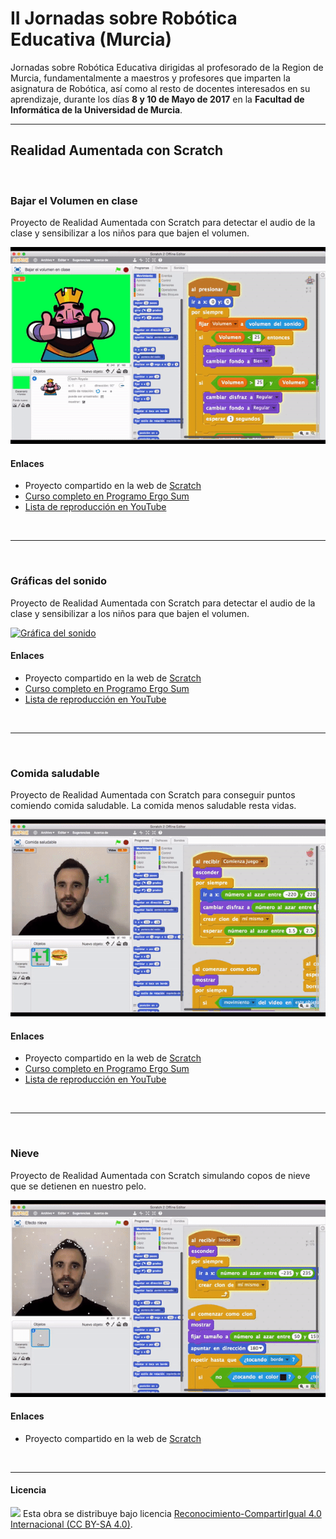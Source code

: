 # II Jornadas sobre Robótica Educativa (Murcia)

Jornadas sobre Robótica Educativa dirigidas al profesorado de la Region de Murcia, fundamentalmente a maestros y profesores que imparten la asignatura de Robótica, así como al resto de docentes interesados en su aprendizaje, durante los días **8 y 10 de Mayo de 2017** en la **Facultad de Informática de la Universidad de Murcia**.


***


## Realidad Aumentada con Scratch

<br>

### Bajar el Volumen en clase

Proyecto de Realidad Aumentada con Scratch para detectar el audio de la clase y sensibilizar a los niños para que bajen el volumen.

[![Bajar el Volumen en clase](Bajar-el-volumen-en-clase/preview.gif)](https://scratch.mit.edu/projects/159779241/)

#### Enlaces 
- Proyecto compartido en la web de [Scratch](https://scratch.mit.edu/projects/159779241/)
- [Curso completo en Programo Ergo Sum](http://www.programoergosum.com/cursos-online/programacion-para-docentes/225-realidad-aumentada-y-control-de-volumen-con-scratch)
- [Lista de reproducción en YouTube](https://www.youtube.com/playlist?list=PLGlS7vMgjN7XmsaXKt3ZzPa4qt3SV7veo)



<br><hr><br>



### Gráficas del sonido
Proyecto de Realidad Aumentada con Scratch para detectar el audio de la clase y sensibilizar a los niños para que bajen el volumen.

[![Gráfica del sonido](Gráfica-del-sonido/preview.gif)](https://scratch.mit.edu/projects/159798128/)

#### Enlaces 
- Proyecto compartido en la web de [Scratch](https://scratch.mit.edu/projects/159798128/)
- [Curso completo en Programo Ergo Sum](http://www.programoergosum.com/cursos-online/programacion-para-docentes/227-graficas-de-audio-con-realidad-aumentada-y-scratch)
- [Lista de reproducción en YouTube](https://www.youtube.com/playlist?list=PLGlS7vMgjN7U6or-jRzWpAaZ54a-cwla4)



<br><hr><br>



### Comida saludable
Proyecto de Realidad Aumentada con Scratch para conseguir puntos comiendo comida saludable. La comida menos saludable resta vidas.

[![Comida-saludable](Comida-saludable/preview.gif)](https://scratch.mit.edu/projects/159885713/)

#### Enlaces 
- Proyecto compartido en la web de [Scratch](https://scratch.mit.edu/projects/159885713/)
- [Curso completo en Programo Ergo Sum](http://www.programoergosum.com/cursos-online/scratch/167-pokemon-go-programado-con-scratch-y-realidad-aumentada)
- [Lista de reproducción en YouTube](https://www.youtube.com/playlist?list=PLGlS7vMgjN7Vb6j5DAcq6v-PyPYofcUL6)



<br><hr><br>



### Nieve
Proyecto de Realidad Aumentada con Scratch simulando copos de nieve que se detienen en nuestro pelo.

[![Nieve](Nieve/preview.gif)](https://scratch.mit.edu/projects/147157528/)

#### Enlaces 
- Proyecto compartido en la web de [Scratch](https://scratch.mit.edu/projects/147157528/)



<br>



***



#### Licencia

<img src="http://i.creativecommons.org/l/by-sa/4.0/88x31.png" /> Esta obra se distribuye bajo licencia [Reconocimiento-CompartirIgual 4.0 Internacional (CC BY-SA 4.0)](https://creativecommons.org/licenses/by-sa/4.0/deed.es_ES).
